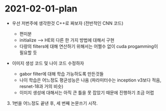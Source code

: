 # 2021-02-01-plan

* 우선 저번주에 생각한것 C++로 짜보자 (전반적인 CNN 코드)
  * 편미분
  * initialize --> HE외 다른 한 가지 방법에 대해서 구현
  * 다량의 filters에 대해 연산하기 위해서는 어쩔수 없이 cuda progamming이 필요할 듯

* 이미지 생성 코드 및 나이 코드 수정하자
  * gabor filter에 대해 학습 가능하도록 만든것들
  * 나이 학습은 어느정도 평균성능은 나옴 (파라미터수는 inception v3보다 적음, resnet-18과 거의 비슷)
  * 이미지 생성에 대해서는 아직 큰 틀을 못 잡았기 때문에 진행하기 조금 어렵


3. 1번을 어느정도 끝낸 후, 세 번째 논문쓰기 시작.
